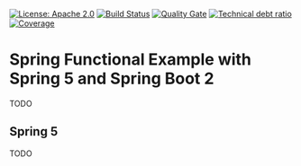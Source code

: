 [![License: Apache 2.0](https://img.shields.io/badge/License-Apache%202.0-blue.svg)](https://opensource.org/licenses/Apache-2.0) 
[![Build Status][travis-badge]][travis-badge-url] 
[![Quality Gate][sonarqube-badge]][sonarqube-badge-url] 
[![Technical debt ratio][technical-debt-ratio-badge]][technical-debt-ratio-badge-url] 
[![Coverage][coverage-badge]][coverage-badge-url] 

Spring Functional Example with Spring 5 and Spring Boot 2
===================================================================
TODO

## Spring 5
TODO

[travis-badge]: https://travis-ci.org/indrabasak/spring-functional-example.svg?branch=master
[travis-badge-url]: https://travis-ci.org/indrabasak/spring-functional-example

[sonarqube-badge]: https://sonarcloud.io/api/badges/gate?key=com.basaki.example:spring-functional-example
[sonarqube-badge-url]: https://sonarcloud.io/dashboard/index/com.basaki.example:spring-functional-example 

[technical-debt-ratio-badge]: https://sonarcloud.io/api/badges/measure?key=com.basaki.example:spring-functional-example&metric=sqale_debt_ratio
[technical-debt-ratio-badge-url]: https://sonarcloud.io/dashboard/index/com.basaki.example:spring-functional-example 

[coverage-badge]: https://sonarcloud.io/api/badges/measure?key=com.basaki.example:spring-functional-example&metric=coverage
[coverage-badge-url]: https://sonarcloud.io/dashboard/index/com.basaki.example:spring-functional-example



